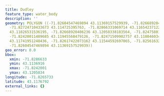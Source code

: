 ```yaml
---
title: Dudley
feature_type: water_body
description: ''
geometry: POLYGON ((-71.82604547469894 43.11369157529939, -71.82668920486236 43.11466274047471,
  -71.82724710433673 43.114725395763, -71.82866331069714 43.11654237122525, -71.82840581863178
  43.11826531536195, -71.82668920486236 43.12058338183564, -71.82475801437121 43.12014483545438,
  -71.82420011489685 43.11945568479126, -71.82471509902757 43.11804603425683, -71.82548757522368
  43.11741951248436, -71.82617422073162 43.11544592697065, -71.82561632125636 43.11400485607226,
  -71.82604547469894 43.11369157529939))
geo_error: 0.0
bbox:
  xmin: -71.8286633
  ymin: 43.1136916
  xmax: -71.8242001
  ymax: 43.1205834
longitude: -71.8265733
latitude: 43.1176792
external_links: {}
---
```

